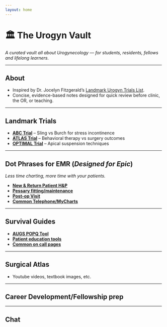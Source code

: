 ```yaml
---
layout: home
---
```


# 🏛️ The Urogyn Vault

_A curated vault all about Urogynecology — for students, residents, fellows and lifelong learners._

---

## About
- Inspired by Dr. Jocelyn Fitzgerald’s [Landmark Urogyn Trials List](https://example.com).
- Concise, evidence-based notes designed for quick review before clinic, the OR, or teaching.

---

## Landmark Trials
- [**ABC Trial**](#) – Sling vs Burch for stress incontinence  
- [**ATLAS Trial**](#) – Behavioral therapy vs surgery outcomes  
- [**OPTIMAL Trial**](#) – Apical suspension techniques  

---

## Dot Phrases for EMR (*Designed for Epic*)
*Less time charting, more time with your patients.*
- [**New & Return Patient H&P**](#)  
- [**Pessary fitting/maintenance**](#)  
- [**Post-op Visit**](#)  
- [**Common Telephone/MyCharts**](#)  

---

## Survival Guides
- [**AUGS POPQ Tool**](https://pop-q.netlify.app/)
- [**Patient education tools**](#)
- [**Common on call pages**](#)
  
---

## Surgical Atlas
- Youtube videos, textbook images, etc.
---

## Career Development/Fellowship prep

---

## Chat
